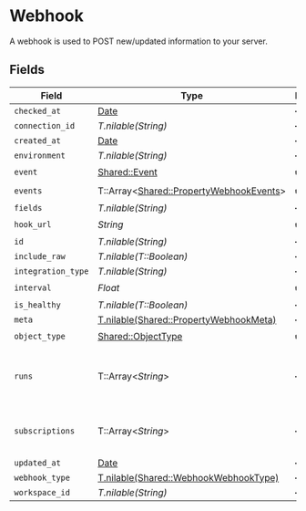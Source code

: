 # Webhook

A webhook is used to POST new/updated information to your server.


## Fields

| Field                                                                                   | Type                                                                                    | Required                                                                                | Description                                                                             |
| --------------------------------------------------------------------------------------- | --------------------------------------------------------------------------------------- | --------------------------------------------------------------------------------------- | --------------------------------------------------------------------------------------- |
| `checked_at`                                                                            | [Date](https://ruby-doc.org/stdlib-2.6.1/libdoc/date/rdoc/Date.html)                    | :heavy_minus_sign:                                                                      | N/A                                                                                     |
| `connection_id`                                                                         | *T.nilable(String)*                                                                     | :heavy_minus_sign:                                                                      | N/A                                                                                     |
| `created_at`                                                                            | [Date](https://ruby-doc.org/stdlib-2.6.1/libdoc/date/rdoc/Date.html)                    | :heavy_minus_sign:                                                                      | N/A                                                                                     |
| `environment`                                                                           | *T.nilable(String)*                                                                     | :heavy_minus_sign:                                                                      | N/A                                                                                     |
| `event`                                                                                 | [Shared::Event](../../models/shared/event.md)                                           | :heavy_check_mark:                                                                      | N/A                                                                                     |
| `events`                                                                                | T::Array<[Shared::PropertyWebhookEvents](../../models/shared/propertywebhookevents.md)> | :heavy_check_mark:                                                                      | N/A                                                                                     |
| `fields`                                                                                | *T.nilable(String)*                                                                     | :heavy_minus_sign:                                                                      | N/A                                                                                     |
| `hook_url`                                                                              | *String*                                                                                | :heavy_check_mark:                                                                      | N/A                                                                                     |
| `id`                                                                                    | *T.nilable(String)*                                                                     | :heavy_minus_sign:                                                                      | N/A                                                                                     |
| `include_raw`                                                                           | *T.nilable(T::Boolean)*                                                                 | :heavy_minus_sign:                                                                      | N/A                                                                                     |
| `integration_type`                                                                      | *T.nilable(String)*                                                                     | :heavy_minus_sign:                                                                      | N/A                                                                                     |
| `interval`                                                                              | *Float*                                                                                 | :heavy_check_mark:                                                                      | N/A                                                                                     |
| `is_healthy`                                                                            | *T.nilable(T::Boolean)*                                                                 | :heavy_minus_sign:                                                                      | N/A                                                                                     |
| `meta`                                                                                  | [T.nilable(Shared::PropertyWebhookMeta)](../../models/shared/propertywebhookmeta.md)    | :heavy_minus_sign:                                                                      | N/A                                                                                     |
| `object_type`                                                                           | [Shared::ObjectType](../../models/shared/objecttype.md)                                 | :heavy_check_mark:                                                                      | N/A                                                                                     |
| `runs`                                                                                  | T::Array<*String*>                                                                      | :heavy_minus_sign:                                                                      | An array of the most revent virtual webhook runs                                        |
| `subscriptions`                                                                         | T::Array<*String*>                                                                      | :heavy_minus_sign:                                                                      | integration-specific subscriptions IDs                                                  |
| `updated_at`                                                                            | [Date](https://ruby-doc.org/stdlib-2.6.1/libdoc/date/rdoc/Date.html)                    | :heavy_minus_sign:                                                                      | N/A                                                                                     |
| `webhook_type`                                                                          | [T.nilable(Shared::WebhookWebhookType)](../../models/shared/webhookwebhooktype.md)      | :heavy_minus_sign:                                                                      | N/A                                                                                     |
| `workspace_id`                                                                          | *T.nilable(String)*                                                                     | :heavy_minus_sign:                                                                      | N/A                                                                                     |